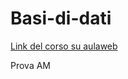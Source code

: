 # Basi-di-dati

[Link del corso su aulaweb](https://2024.aulaweb.unige.it/course/view.php?id=2389)

Prova AM



